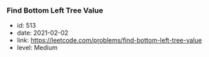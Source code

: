 ### Find Bottom Left Tree Value

* id: 513
* date: 2021-02-02
* link: https://leetcode.com/problems/find-bottom-left-tree-value
* level: Medium
